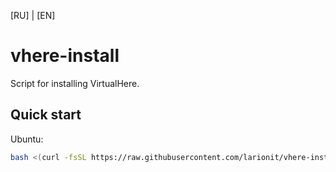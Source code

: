 [RU] | [EN]


# vhere-install

Script for installing VirtualHere.

## Quick start

Ubuntu:

``` bash
bash <(curl -fsSL https://raw.githubusercontent.com/larionit/vhere-install/dev/setup.sh)
```